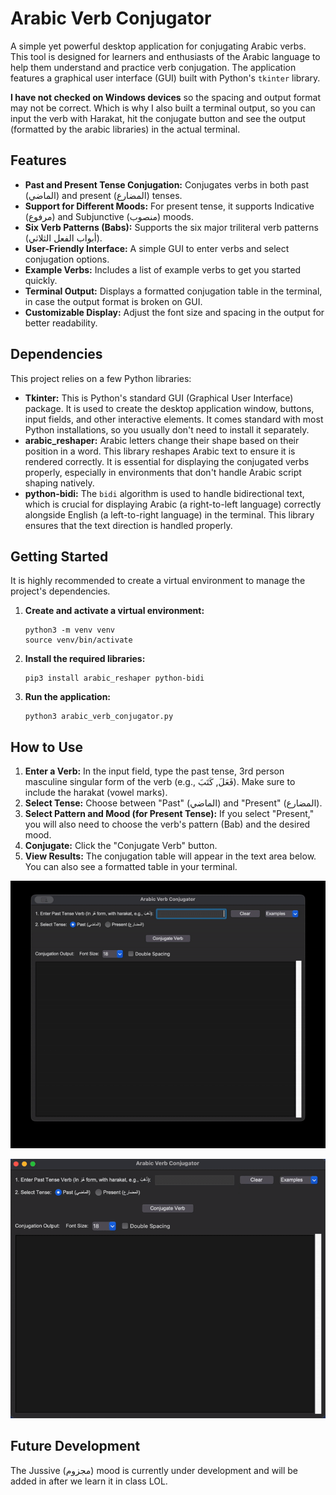 # Arabic Verb Conjugator

A simple yet powerful desktop application for conjugating Arabic verbs. This tool is designed for learners and enthusiasts of the Arabic language to help them understand and practice verb conjugation. The application features a graphical user interface (GUI) built with Python's `tkinter` library.   

**I have not checked on Windows devices** so the spacing and output format may not be correct. Which is why I also built a terminal output, so you can input the verb with Harakat, hit the conjugate button and see the output (formatted by the arabic libraries) in the actual terminal.

## Features

*   **Past and Present Tense Conjugation:** Conjugates verbs in both past (الماضي) and present (المضارع) tenses.
*   **Support for Different Moods:** For present tense, it supports Indicative (مرفوع) and Subjunctive (منصوب) moods.
*   **Six Verb Patterns (Babs):** Supports the six major triliteral verb patterns (أبواب الفعل الثلاثي).
*   **User-Friendly Interface:** A simple GUI to enter verbs and select conjugation options.
*   **Example Verbs:** Includes a list of example verbs to get you started quickly.
*   **Terminal Output:** Displays a formatted conjugation table in the terminal, in case the output format is broken on GUI.
*   **Customizable Display:** Adjust the font size and spacing in the output for better readability.

## Dependencies

This project relies on a few Python libraries:

*   **Tkinter:** This is Python's standard GUI (Graphical User Interface) package. It is used to create the desktop application window, buttons, input fields, and other interactive elements. It comes standard with most Python installations, so you usually don't need to install it separately.
*   **arabic_reshaper:** Arabic letters change their shape based on their position in a word. This library reshapes Arabic text to ensure it is rendered correctly. It is essential for displaying the conjugated verbs properly, especially in environments that don't handle Arabic script shaping natively.
*   **python-bidi:** The `bidi` algorithm is used to handle bidirectional text, which is crucial for displaying Arabic (a right-to-left language) correctly alongside English (a left-to-right language) in the terminal. This library ensures that the text direction is handled properly.

## Getting Started

It is highly recommended to create a virtual environment to manage the project's dependencies.

1.  **Create and activate a virtual environment:**

    ```shell
    python3 -m venv venv
    source venv/bin/activate
    ```

2.  **Install the required libraries:**

    ```shell
    pip3 install arabic_reshaper python-bidi
    ```

3.  **Run the application:**

    ```shell
    python3 arabic_verb_conjugator.py
    ```

## How to Use

1.  **Enter a Verb:** In the input field, type the past tense, 3rd person masculine singular form of the verb (e.g., فَعَلَ, كَتَبَ). Make sure to include the harakat (vowel marks).
2.  **Select Tense:** Choose between "Past" (الماضي) and "Present" (المضارع).
3.  **Select Pattern and Mood (for Present Tense):** If you select "Present," you will also need to choose the verb's pattern (Bab) and the desired mood.
4.  **Conjugate:** Click the "Conjugate Verb" button.
5.  **View Results:** The conjugation table will appear in the text area below. You can also see a formatted table in your terminal.

<div align="center">

![example1](/assets/example1.gif)  

![example2](/assets/example2.gif)

</div>

## Future Development

The Jussive (مجزوم) mood is currently under development and will be added in after we learn it in class LOL.
